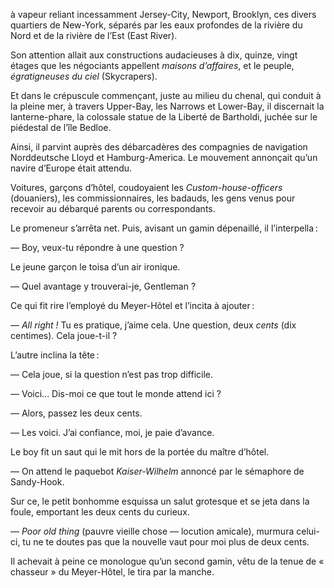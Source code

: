 à vapeur reliant incessamment Jersey-City, Newport, Brooklyn, ces divers
quartiers de New-York, séparés par les eaux profondes de la rivière du
Nord et de la rivière de l’Est (East River).

Son attention allait aux constructions audacieuses à dix, quinze, vingt
étages que les négociants appellent _maisons d’affaires_, et le peuple, _égratigneuses du ciel_ (Skycrapers).

Et dans le crépuscule commençant, juste au milieu du chenal, qui conduit
à la pleine mer, à travers Upper-Bay, les Narrows et Lower-Bay, il discernait la lanterne-phare, la colossale statue de la Liberté de Bartholdi, juchée sur le piédestal de l’île Bedloe.

Ainsi, il parvint auprès des débarcadères des compagnies de navigation
Norddeutsche Lloyd et Hamburg-America. Le mouvement annonçait qu’un
navire d’Europe était attendu.

Voitures, garçons d’hôtel, coudoyaient les _Custom-house-officers_ (douaniers), les commissionnaires, les badauds, les gens venus pour recevoir au débarqué parents ou correspondants.

Le promeneur s’arrêta net. Puis, avisant un gamin dépenaillé, il l’interpella :

— Boy, veux-tu répondre à une question ?

Le jeune garçon le toisa d’un air ironique.

— Quel avantage y trouverai-je, Gentleman ?

Ce qui fit rire l’employé du Meyer-Hôtel et l’incita à ajouter :

— _All right !_ Tu es pratique, j’aime cela. Une question, deux _cents_ (dix centimes). Cela joue-t-il ?

L’autre inclina la tête :

— Cela joue, si la question n’est pas trop difficile.

— Voici... Dis-moi ce que tout le monde attend ici ?

— Alors, passez les deux cents.

— Les voici. J’ai confiance, moi, je paie d’avance.

Le boy fit un saut qui le mit hors de la portée du maître d’hôtel.

— On attend le paquebot _Kaiser-Wilhelm_ annoncé par le sémaphore de
Sandy-Hook.

Sur ce, le petit bonhomme esquissa un salut grotesque et se jeta dans la
foule, emportant les deux cents du curieux.

— _Poor old thing_ (pauvre vieille chose — locution amicale), murmura
celui-ci, tu ne te doutes pas que la nouvelle vaut pour moi plus de deux cents.

Il achevait à peine ce monologue qu’un second gamin, vêtu de la tenue
de « chasseur » du Meyer-Hôtel, le tira par la manche.
